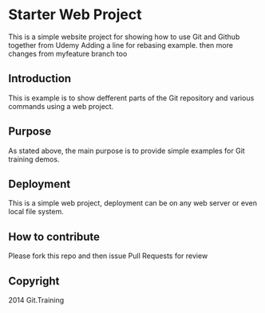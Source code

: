 # Starter Web Project

This is a simple website project for showing how to use Git and Github together from Udemy
Adding a line for rebasing example.
then more changes from myfeature branch too

## Introduction

This is example is to show defferent parts of the Git repository and various commands using a web project.

## Purpose

As stated above, the main purpose is to provide simple examples for Git training demos.

## Deployment

This is a simple web project, deployment can be on any web server or even local file system.

## How to contribute
Please fork this repo and then issue Pull Requests for review

## Copyright
2014 Git.Training
